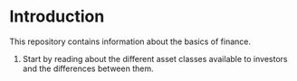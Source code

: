 # Introduction

This repository contains information about the basics of finance. 

1. Start by reading about the different asset classes available to investors and the differences between them.